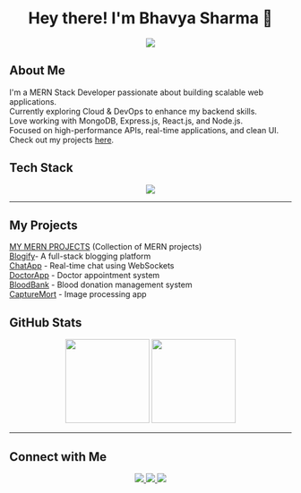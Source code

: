 <h1 align="center">Hey there! I'm Bhavya Sharma 👋</h1>
<p align="center">
  <img src="https://readme-typing-svg.demolab.com?font=Fira+Code&pause=1000&color=0AF7C1&center=true&vCenter=true&width=435&lines=MERN+Stack+Developer;Passionate+about+Scalable+Apps;Building+Innovative+Projects" />
</p>

## About Me
   I'm a MERN Stack Developer passionate about building scalable web applications.  
   Currently exploring Cloud & DevOps to enhance my backend skills.  
   Love working with MongoDB, Express.js, React.js, and Node.js.  
   Focused on high-performance APIs, real-time applications, and clean UI.  
   Check out my projects  [here](https://github.com/bhavya1134/MY_MERN_PROJECTS).  



##  Tech Stack
<p align="center">
  <img src="https://skillicons.dev/icons?i=mongodb,express,react,nodejs,redux,js,html,css,tailwind,bootstrap,git,github,postman" />
</p>

---

##  My Projects
   [MY MERN PROJECTS](https://github.com/bhavya1134/MY_MERN_PROJECTS) (Collection of MERN projects)  
   [Blogify](https://github.com/bhavya1134/MY_MERN_PROJECTS/tree/main/projects/blogify)- A full-stack blogging platform  
   [ChatApp](https://github.com/bhavya1134/MY_MERN_PROJECTS/tree/main/projects/chatapp) - Real-time chat using WebSockets  
   [DoctorApp](https://github.com/bhavya1134/MY_MERN_PROJECTS/tree/main/projects/doctor_app) - Doctor appointment system  
   [BloodBank](https://github.com/bhavya1134/MY_MERN_PROJECTS/tree/main/projects/blood_bank) - Blood donation management system  
   [CaptureMort](https://github.com/bhavya1134/MY_MERN_PROJECTS/tree/main/projects/capture_mort) - Image processing app  



##  GitHub Stats
<p align="center">
  <img src="https://github-readme-stats.vercel.app/api?username=bhavya1134&show_icons=true&theme=radical" height="150" />
  <img src="https://github-readme-streak-stats.herokuapp.com/?user=bhavya1134&theme=radical" height="150" />
</p>

---

##  Connect with Me
<p align="center">
  <a href="https://www.linkedin.com/in/bhavyasharma/" target="_blank">
    <img src="https://img.shields.io/badge/LinkedIn-%230077B5.svg?&style=for-the-badge&logo=linkedin&logoColor=white" />
  </a>
  <a href="mailto:bhavyasharma667788gmail.com">
    <img src="https://img.shields.io/badge/Email-D14836?style=for-the-badge&logo=gmail&logoColor=white" />
  </a>
  <a href="https://github.com/bhavya1134">
    <img src="https://img.shields.io/badge/GitHub-100000?style=for-the-badge&logo=github&logoColor=white" />
  </a>
</p>




